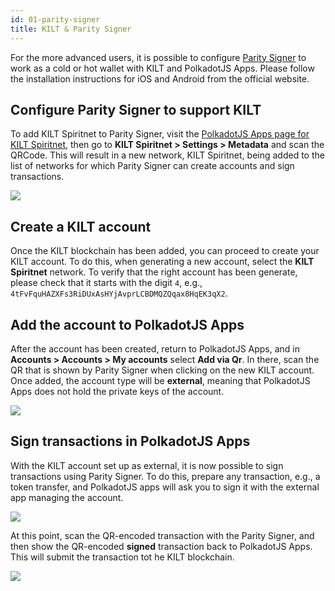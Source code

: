 ```yaml
---
id: 01-parity-signer
title: KILT & Parity Signer
---
```


For the more advanced users, it is possible to configure [Parity Signer](https://www.parity.io/technologies/signer/) to work as a cold or hot wallet with KILT and PolkadotJS Apps.
Please follow the installation instructions for iOS and Android from the official website.

## Configure Parity Signer to support KILT

To add KILT Spiritnet to Parity Signer, visit the [PolkadotJS Apps page for KILT Spiritnet](https://polkadot.js.org/apps/?rpc=wss%3A%2F%2Fspiritnet.kilt.io%2F#), then go to **KILT Spiritnet > Settings > Metadata** and scan the QRCode.
This will result in a new network, KILT Spiritnet, being added to the list of networks for which Parity Signer can create accounts and sign transactions.

![](/img/polkadotjs.png)

## Create a KILT account

Once the KILT blockchain has been added, you can proceed to create your KILT account.
To do this, when generating a new account, select the **KILT Spiritnet** network.
To verify that the right account has been generate, please check that it starts with the digit `4`, e.g., `4tFvFquHAZXFs3RiDUxAsHYjAvprLCBDMQZQqax8HqEK3qX2`.

## Add the account to PolkadotJS Apps

After the account has been created, return to PolkadotJS Apps, and in **Accounts > Accounts > My accounts** select **Add via Qr**.
In there, scan the QR that is shown by Parity Signer when clicking on the new KILT account.
Once added, the account type will be **external**, meaning that PolkadotJS Apps does not hold the private keys of the account.

![](/img/polkadotjs-new-qr.png)

## Sign transactions in PolkadotJS Apps

With the KILT account set up as external, it is now possible to sign transactions using Parity Signer.
To do this, prepare any transaction, e.g., a token transfer, and PolkadotJS apps will ask you to sign it with the external app managing the account.

![](/img/polkadotjs-tx.png)

At this point, scan the QR-encoded transaction with the Parity Signer, and then show the QR-encoded **signed** transaction back to PolkadotJS Apps.
This will submit the transaction tot he KILT blockchain.

![](/img/polkadotjs-signing.png)